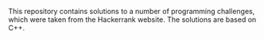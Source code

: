 This repository contains solutions to a number of programming challenges, which were taken from the Hackerrank website. The solutions are based on C++.
